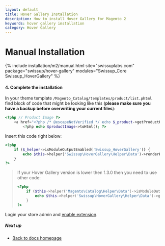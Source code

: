 ```yaml
---
layout: default
title: Hover Gallery Installation
description: How to install Hover Gallery for Magento 2
keywords: hover gallery installation
category: Hover Gallery
---
```


# Manual Installation

{% include installation/m2/manual.html site="swissuplabs.com" package="swissup/hover-gallery" modules="Swissup_Core Swissup_HoverGallery" %}

#### 4. Complete the installation

In your theme template `/Magento_Catalog/templates/product/list.phtml` find block of code that might be looking like this (**please make sure you have a backup before overwriting your current files**):

```php
<?php // Product Image ?>
    <a href="<?php /* @escapeNotVerified */ echo $_product->getProductUrl() ?>" class="product photo product-item-photo" tabindex="-1">
        <?php echo $productImage->toHtml(); ?>
```

Insert this code right below:

```php
<?php
    if ($_helper->isModuleOutputEnabled('Swissup_HoverGallery')) {
        echo $this->helper('Swissup\HoverGallery\Helper\Data')->renderHoverImage($_product, $image);
    }
?>
```
> If your Hover Gallery version is lower then 1.3.0 then you need to use other code:
> 
>   ```php
>   <?php
>       if ($this->helper('Magento\Catalog\Helper\Data')->isModuleOutputEnabled('Swissup_HoverGallery')) {
>           echo $this->helper('Swissup\HoverGallery\Helper\Data')->getHoverImage($_product, $productImage->getWidth(), $productImage->getHeight());
>       }
>   ?>
>   ```

Login your store admin and [enable extension](/m2/extensions/hover-gallery/configuration).

##### Next up

- [Back to docs homepage](/m2/extensions/hover-gallery)
